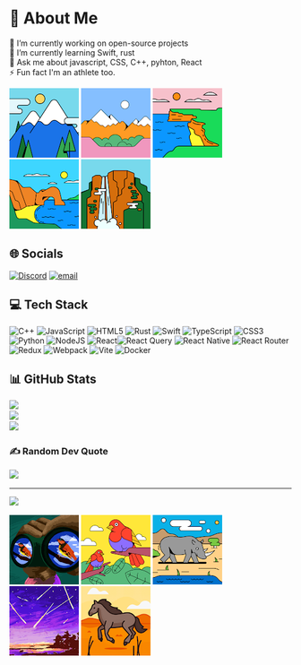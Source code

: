 # 💫 About Me

🔭 I’m currently working on open-source projects<br>🌱 I’m currently learning Swift, rust<br>💬 Ask me about javascript, CSS, C++, pyhton, React<br>⚡ Fun fact I'm an athlete too.

![alt text](<images/Pasted image.png>)  ![alt text](<images/Pasted image (2).png>) ![alt text](<images/Pasted image (3).png>) ![alt text](<images/Pasted image (9).png>) ![alt text](<images/Pasted image (10).png>)

## 🌐 Socials

[![Discord](https://img.shields.io/badge/Discord-%237289DA.svg?logo=discord&logoColor=white)](https://discord.gg/https://discord.gg/2K9rVYDp) [![email](https://img.shields.io/badge/Email-D14836?logo=gmail&logoColor=white)](mailto:nakulverma.py@gmail.com)

## 💻 Tech Stack

![C++](https://img.shields.io/badge/c++-%2300599C.svg?style=for-the-badge&logo=c%2B%2B&logoColor=white) ![JavaScript](https://img.shields.io/badge/javascript-%23323330.svg?style=for-the-badge&logo=javascript&logoColor=%23F7DF1E) ![HTML5](https://img.shields.io/badge/html5-%23E34F26.svg?style=for-the-badge&logo=html5&logoColor=white) ![Rust](https://img.shields.io/badge/rust-%23000000.svg?style=for-the-badge&logo=rust&logoColor=white) ![Swift](https://img.shields.io/badge/swift-F54A2A?style=for-the-badge&logo=swift&logoColor=white) ![TypeScript](https://img.shields.io/badge/typescript-%23007ACC.svg?style=for-the-badge&logo=typescript&logoColor=white) ![CSS3](https://img.shields.io/badge/css3-%231572B6.svg?style=for-the-badge&logo=css3&logoColor=white) ![Python](https://img.shields.io/badge/python-3670A0?style=for-the-badge&logo=python&logoColor=ffdd54) ![NodeJS](https://img.shields.io/badge/node.js-6DA55F?style=for-the-badge&logo=node.js&logoColor=white) ![React](https://img.shields.io/badge/react-%2320232a.svg?style=for-the-badge&logo=react&logoColor=%2361DAFB)![React Query](https://img.shields.io/badge/-React%20Query-FF4154?style=for-the-badge&logo=react%20query&logoColor=white) ![React Native](https://img.shields.io/badge/react_native-%2320232a.svg?style=for-the-badge&logo=react&logoColor=%2361DAFB) ![React Router](https://img.shields.io/badge/React_Router-CA4245?style=for-the-badge&logo=react-router&logoColor=white) ![Redux](https://img.shields.io/badge/redux-%23593d88.svg?style=for-the-badge&logo=redux&logoColor=white) ![Webpack](https://img.shields.io/badge/webpack-%238DD6F9.svg?style=for-the-badge&logo=webpack&logoColor=black) ![Vite](https://img.shields.io/badge/vite-%23646CFF.svg?style=for-the-badge&logo=vite&logoColor=white) ![Docker](https://img.shields.io/badge/docker-%230db7ed.svg?style=for-the-badge&logo=docker&logoColor=white)

## 📊 GitHub Stats

![](https://github-readme-stats.vercel.app/api?username=nakul-py&theme=date_night&hide_border=false&include_all_commits=true&count_private=true)<br/>
![](https://nirzak-streak-stats.vercel.app/?user=nakul-py&theme=date_night&hide_border=false)<br/>
![](https://github-readme-stats.vercel.app/api/top-langs/?username=nakul-py&theme=date_night&hide_border=false&include_all_commits=true&count_private=true&layout=compact)

### ✍️ Random Dev Quote

![](https://quotes-github-readme.vercel.app/api?type=horizontal&theme=merko)

---
[![](https://visitcount.itsvg.in/api?id=nakul-py&icon=4&color=0)](https://visitcount.itsvg.in)


![alt text](<images/Pasted image (18).png>) ![alt text](<images/Pasted image (19).png>) ![alt text](<images/Pasted image (12).png>) ![alt text](<images/Pasted image (7).png>) ![alt text](<images/Pasted image (11).png>)
